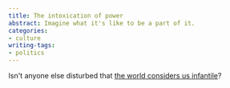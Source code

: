 ```yaml
---
title: The intoxication of power
abstract: Imagine what it's like to be a part of it.
categories:
- culture
writing-tags:
- politics
---
```


Isn't anyone else disturbed that [the world considers us infantile][1]?

   [1]: http://www.telegraph.co.uk/comment/personal-view/3591026/I-loathe-America-and-what-it-has-done-to-the-rest-of-the-world.html
